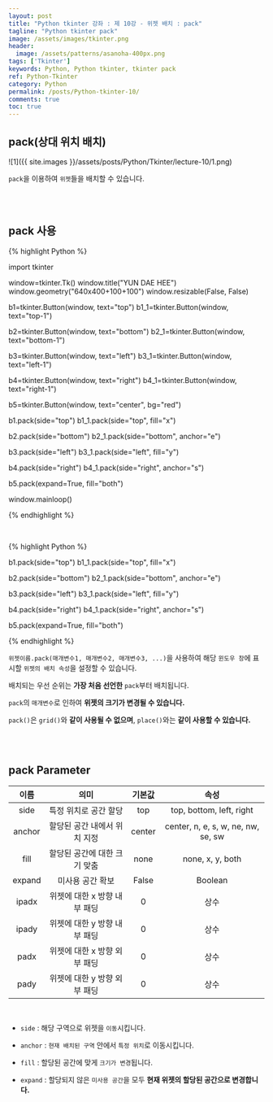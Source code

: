 ```yaml
---
layout: post
title: "Python tkinter 강좌 : 제 10강 - 위젯 배치 : pack"
tagline: "Python tkinter pack"
image: /assets/images/tkinter.png
header:
  image: /assets/patterns/asanoha-400px.png
tags: ['Tkinter']
keywords: Python, Python tkinter, tkinter pack
ref: Python-Tkinter
category: Python
permalink: /posts/Python-tkinter-10/
comments: true
toc: true
---
```


## pack(상대 위치 배치)

![1]({{ site.images }}/assets/posts/Python/Tkinter/lecture-10/1.png)

`pack`을 이용하여 `위젯`들을 배치할 수 있습니다.

<br>
<br>

## pack 사용

{% highlight Python %}

import tkinter

window=tkinter.Tk()
window.title("YUN DAE HEE")
window.geometry("640x400+100+100")
window.resizable(False, False)

b1=tkinter.Button(window, text="top")
b1_1=tkinter.Button(window, text="top-1")

b2=tkinter.Button(window, text="bottom")
b2_1=tkinter.Button(window, text="bottom-1")

b3=tkinter.Button(window, text="left")
b3_1=tkinter.Button(window, text="left-1")

b4=tkinter.Button(window, text="right")
b4_1=tkinter.Button(window, text="right-1")

b5=tkinter.Button(window, text="center", bg="red")

b1.pack(side="top")
b1_1.pack(side="top", fill="x")

b2.pack(side="bottom")
b2_1.pack(side="bottom", anchor="e")

b3.pack(side="left")
b3_1.pack(side="left", fill="y")

b4.pack(side="right")
b4_1.pack(side="right", anchor="s")

b5.pack(expand=True, fill="both")

window.mainloop()

{% endhighlight %}

<br>

{% highlight Python %}

b1.pack(side="top")
b1_1.pack(side="top", fill="x")

b2.pack(side="bottom")
b2_1.pack(side="bottom", anchor="e")

b3.pack(side="left")
b3_1.pack(side="left", fill="y")

b4.pack(side="right")
b4_1.pack(side="right", anchor="s")

b5.pack(expand=True, fill="both")

{% endhighlight %}

`위젯이름.pack(매개변수1, 매개변수2, 매개변수3, ...)`을 사용하여 해당 `윈도우 창`에 표시할 `위젯의 배치 속성`을 설정할 수 있습니다.

배치되는 우선 순위는 **가장 처음 선언한** `pack`부터 배치됩니다.

`pack`의 `매개변수`로 인하여 **위젯의 크기가 변경될 수 있습니다.**

`pack()`은 `grid()`와 **같이 사용될 수 없으며**, `place()`와는 **같이 사용할 수 있습니다.**

<br>
<br>

## pack Parameter

|  이름  |             의미             | 기본값 |                속성                |
|:------:|:----------------------------:|:------:|:----------------------------------:|
|  side  |     특정 위치로 공간 할당    |   top  |      top, bottom, left, right      |
| anchor | 할당된 공간 내에서 위치 지정 | center | center, n, e, s, w, ne, nw, se, sw |
|  fill  |  할당된 공간에 대한 크기 맞춤  |  none  |          none, x, y, both          |
| expand |       미사용 공간 확보       |  False |               Boolean               |
|  ipadx | 위젯에 대한 x 방향 내부 패딩 |    0   |                상수                |
|  ipady | 위젯에 대한 y 방향 내부 패딩 |    0   |                상수                |
|  padx  | 위젯에 대한 x 방향 외부 패딩 |    0   |                상수                |
|  pady  | 위젯에 대한 y 방향 외부 패딩 |    0   |                상수                |

<br>

* `side` : 해당 구역으로 위젯을 `이동`시킵니다.

* `anchor` : `현재 배치된 구역` 안에서 `특정 위치`로 이동시킵니다.

* `fill` : 할당된 공간에 맞게 `크기가 변경`됩니다.

* `expand` : 할당되지 않은 `미사용 공간`을 모두 **현재 위젯의 할당된 공간으로 변경합니다.**
